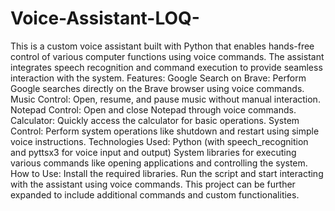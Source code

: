 # Voice-Assistant-LOQ-
This is a custom voice assistant built with Python that enables hands-free control of various computer functions using voice commands. The assistant integrates speech recognition and command execution to provide seamless interaction with the system.
Features:
Google Search on Brave: Perform Google searches directly on the Brave browser using voice commands.
Music Control: Open, resume, and pause music without manual interaction.
Notepad Control: Open and close Notepad through voice commands.
Calculator: Quickly access the calculator for basic operations.
System Control: Perform system operations like shutdown and restart using simple voice instructions.
Technologies Used:
Python (with speech_recognition and pyttsx3 for voice input and output)
System libraries for executing various commands like opening applications and controlling the system.
How to Use:
Install the required libraries.
Run the script and start interacting with the assistant using voice commands.
This project can be further expanded to include additional commands and custom functionalities.
